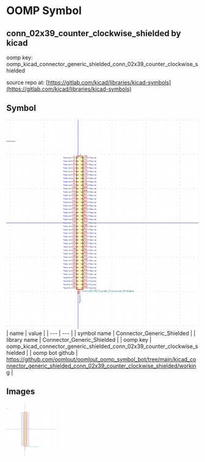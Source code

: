 # OOMP Symbol  
## conn_02x39_counter_clockwise_shielded  by kicad  
  
oomp key: oomp_kicad_connector_generic_shielded_conn_02x39_counter_clockwise_shielded  
  
source repo at: [https://gitlab.com/kicad/libraries/kicad-symbols](https://gitlab.com/kicad/libraries/kicad-symbols)  
## Symbol  
  
[![working.png](working_600.png)](working.png)  
| name | value | 
| --- | --- | 
| symbol name | Connector_Generic_Shielded | 
| library name | Connector_Generic_Shielded | 
| oomp key | oomp_kicad_connector_generic_shielded_conn_02x39_counter_clockwise_shielded | 
| oomp bot github | https://github.com/oomlout/oomlout_oomp_symbol_bot/tree/main/kicad_connector_generic_shielded_conn_02x39_counter_clockwise_shielded/working | 
## Images  
  
[![working.png](working_140.png)](working.png)  

